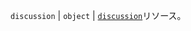 `discussion` | `object` | [`discussion`](/graphql/guides/using-the-graphql-api-for-discussions#discussion)リソース。
